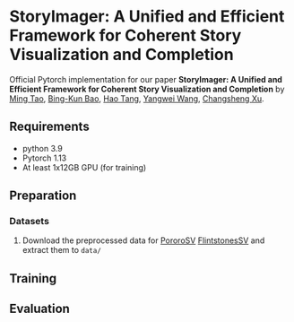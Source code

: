 # StoryImager: A Unified and Efficient Framework for Coherent Story Visualization and Completion


Official Pytorch implementation for our paper **StoryImager: A Unified and Efficient Framework for Coherent Story Visualization and Completion** by [Ming Tao](https://scholar.google.com/citations?user=5GlOlNUAAAAJ), [Bing-Kun Bao](https://scholar.google.com/citations?user=lDppvmoAAAAJ&hl=en), [Hao Tang](https://scholar.google.com/citations?user=9zJkeEMAAAAJ&hl=en), [Yangwei Wang](https://scholar.google.com/citations?user=o_DllmIAAAAJ&hl=en), [Changsheng Xu](https://scholar.google.com/citations?user=hI9NRDkAAAAJ). 

## Requirements
- python 3.9
- Pytorch 1.13
- At least 1x12GB GPU (for training)

## Preparation
### Datasets
1. Download the preprocessed data for [PororoSV](https://drive.google.com/file/d/11Io1_BufAayJ1BpdxxV2uJUvCcirbrNc/view) [FlintstonesSV](https://drive.google.com/file/d/1kG4esNwabJQPWqadSDaugrlF4dRaV33_/view) and extract them to `data/`

## Training

## Evaluation
